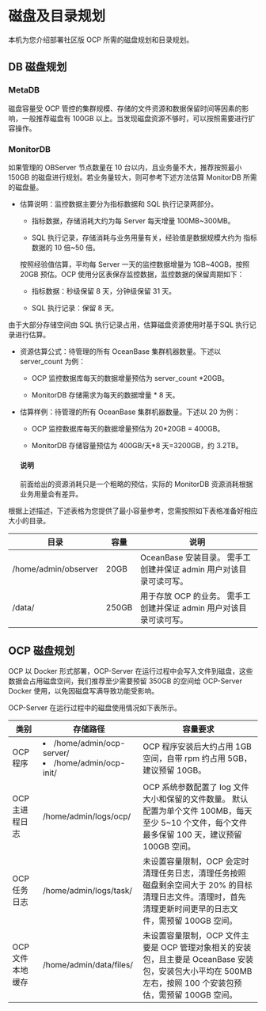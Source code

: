 # 磁盘及目录规划

本机为您介绍部署社区版 OCP 所需的磁盘规划和目录规划。

## DB 磁盘规划

### MetaDB

磁盘容量受 OCP 管控的集群规模、存储的文件资源和数据保留时间等因素的影响，一般推荐磁盘有 100GB 以上。当发现磁盘资源不够时，可以按照需要进行扩容操作。

### MonitorDB

如果管理的 OBServer 节点数量在 10 台以内，且业务量不大，推荐按照最小 150GB 的磁盘进行规划。若业务量较大，则可参考下述方法估算 MonitorDB 所需的磁盘量。

* 估算说明：监控数据主要分为指标数据和 SQL 执行记录两部分。

  * 指标数据，存储消耗大约为每 Server 每天增量 100MB~300MB。

  * SQL 执行记录，存储消耗与业务用量有关，经验值是数据规模大约为 指标数据的 10 倍\~50 倍。

  按照经验值估算，平均每 Server 一天的监控数据增量为 1GB~40GB，按照 20GB 预估。OCP 使用分区表保存监控数据，监控数据的保留周期如下：
  * 指标数据：秒级保留 8 天，分钟级保留 31 天。

  * SQL 执行记录：保留 8 天。

由于大部分存储空间由 SQL 执行记录占用，估算磁盘资源使用时基于SQL 执行记录进行估算。

* 资源估算公式：待管理的所有 OceanBase 集群机器数量。下述以 server_count 为例：

  * OCP 监控数据库每天的数据增量预估为 server_count \*20GB。

  * MonitorDB 存储需求为每天的数据增量 \* 8 天。

* 估算样例：待管理的所有 OceanBase 集群机器数量。下述以 20 为例：

  * OCP 监控数据库每天的数据增量预估为 20\*20GB = 400GB。

  * MonitorDB 存储容量预估为 400GB/天\*8 天=3200GB，约 3.2TB。

  <main id="notice" type='explain'>
    <h4>说明</h4>
    <p>前面给出的资源消耗只是一个粗略的预估，实际的 MonitorDB 资源消耗根据业务用量会有差异。</p>
  </main>

根据上述描述，下述表格为您提供了最小容量参考，您需按照如下表格准备好相应大小的目录。

|          目录          |  容量  |                             说明                             |
|----------------------|------|------------------------------------------------------------|
| /home/admin/observer | 20GB  | OceanBase 安装目录。 需手工创建并保证 admin 用户对该目录可读可写。 |
| /data/               | 250GB | 用于存放 OCP 的业务。 需手工创建并保证 admin 用户对该目录可读可写。   |

## OCP 磁盘规划

OCP 以 Docker 形式部署，OCP-Server 在运行过程中会写入文件到磁盘，这些数据会占用磁盘空间，我们推荐至少需要预留 350GB 的空间给 OCP-Server Docker 使用，以免因磁盘写满导致功能受影响。

OCP-Server 在运行过程中的磁盘使用情况如下表所示。

|   **类别**   |                                                                 **存储路径**                                                                  |                                                  **容量要求**                                                   |
|------------|-------------------------------------------------------------------------------------------------------------------------------------------|-------------------------------------------------------------------------------------------------------------|
| OCP 程序     | <li>/home/admin/ocp-server/</li><li> /home/admin/ocp-init/ </li>   | OCP 程序安装后大约占用 1GB 空间，自带 rpm 约占用 5GB，建议预留 10GB。                                                           |
| OCP 主进程日志  | /home/admin/logs/ocp/                                                                                                                     | OCP 系统参数配置了 log 文件大小和保留的文件数量。 默认配置为单个文件 100MB，每天至少 5~10 个文件，每个文件最多保留 100 天，建议预留 100GB 空间。 |
| OCP 任务日志   | /home/admin/logs/task/                                                                                                                    | 未设置容量限制，OCP 会定时清理任务日志，清理任务按照磁盘剩余空间大于 20% 的目标清理日志文件。清理时，首先清理更新时间更早的日志文件，需预留 100GB 空间。                      |
| OCP 文件本地缓存 | /home/admin/data/files/                                                                                                                   | 未设置容量限制，OCP 文件主要是 OCP 管理对象相关的安装包，且主要是 OceanBase 安装包，安装包大小平均在 500MB 左右，按照 100 个安装包预估，需预留 100GB 空间。         |
